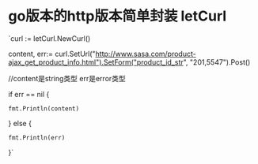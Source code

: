 # go版本的http版本简单封装 letCurl

`curl := letCurl.NewCurl()

content, err:= curl.SetUrl("http://www.sasa.com/product-ajax_get_product_info.html").SetForm("product_id_str", "201,5547").Post()

//content是string类型  err是error类型

if err == nil {

	fmt.Println(content)
	
} else {

	fmt.Println(err)
	
}`
